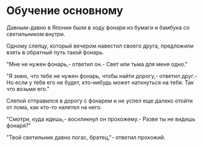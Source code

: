 # Обучение основному

Давным-давно в Японии были в ходу фонари из бумаги и бамбука со светильником внутри.

Одному слепцу, который вечером навестил своего друга, предложили взять в обратный путь такой фонарь.

"Мне не нужен фонарь,- ответил он.- Свет или тьма для меня одно."

"Я знаю, что тебе не нужен фонарь, чтобы найти дорогу,- ответил друг.- Но если у тебя его не будет, кто-нибудь может наткнуться на тебя. Так что возьми его."

Слепой отправился в дорогу с фонарем и не успел еще далеко отойти от лома, как кто-то налетел на него.

"Смотри, куда идешь,- воскликнул он прохожему.- Разве ты не видишь фонаря?"

"Твой светильник давно погас, братец,"- ответил прохожий.

